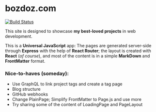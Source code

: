 bozdoz.com
==========

[![Build Status](https://travis-ci.org/bozdoz/bozdoz.com.svg?branch=master)](https://travis-ci.org/bozdoz/bozdoz.com)

This site is designed to showcase **my best-loved projects** in web development.

This is a **Universal JavaScript** app: The pages are generated server-side through **Express** with the help of **React Router**; the layout is created with **React** (*of course*), and most of the content is in a simple **MarkDown** and **FrontMatter** format.

### Nice-to-haves (someday):

- Use GraphQL to link project tags and create a tag page 
- Blog structure
- GitHub webhooks
- Change PlainPage; Simplify FrontMatter to Page.js and use more
- Try sharing some of the content of LoadingPage and PageLayout